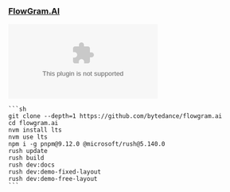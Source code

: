 ### [FlowGram.AI](https://github.com/bytedance/flowgram.ai)

![](https://img.shields.io/github/license/bytedance/flowgram.ai?style=flat-square)

````{tab} From source
```sh
git clone --depth=1 https://github.com/bytedance/flowgram.ai
cd flowgram.ai
nvm install lts
nvm use lts
npm i -g pnpm@9.12.0 @microsoft/rush@5.140.0
rush update
rush build
rush dev:docs
rush dev:demo-fixed-layout
rush dev:demo-free-layout
```
````